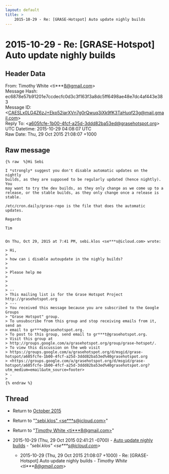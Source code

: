 ```yaml
---
layout: default
title: >
    2015-10-29 - Re: [GRASE-Hotspot] Auto update nighly builds
---
```


# 2015-10-29 - Re: [GRASE-Hotspot] Auto update nighly builds

## Header Data

From: Timothy White \<ti***8@gmail.com\><br>
Message Hash: ec6878e57b91201e7ccdecfc0d3c3f163f3a8dc5ff6498ae48e7dc4af443e383<br>
Message ID: \<CAESLx0LG4Z6zJ+Ekp52iarXVn7g0rQwuq3iXk9fK3TaHuqf23g@mail.gmail.com\><br>
Reply To: \<a605fcfe-1b00-4fcf-a25d-3ddd82ba53ed@grasehotspot.org\><br>
UTC Datetime: 2015-10-29 04:08:07 UTC<br>
Raw Date: Thu, 29 Oct 2015 21:08:07 +1000<br>

## Raw message

```
{% raw  %}Hi Sebi

I *strongly* suggest you don't disable automatic updates on the nightly
builds, as they are supposed to be regularly updated (hence nightly). You
may want to try the dev builds, as they only change as we come up to a
release, or the stable builds, as they only change once a release is stable.

/etc/cron.daily/grase-repo is the file that does the automatic updates.

Regards

Tim


On Thu, Oct 29, 2015 at 7:41 PM, sebi.klos <se***s@icloud.com> wrote:

> Hi,
>
> how can i disable autoupdate in the nighly builds?
>
>
> Please help me
>
>
>
> --
> This mailing list is for the Grase Hotspot Project http://grasehotspot.org
> ---
> You received this message because you are subscribed to the Google Groups
> "Grase Hotspot" group.
> To unsubscribe from this group and stop receiving emails from it, send an
> email to gr***e@grasehotspot.org.
> To post to this group, send email to gr***t@grasehotspot.org.
> Visit this group at
> http://groups.google.com/a/grasehotspot.org/group/grase-hotspot/.
> To view this discussion on the web visit
> https://groups.google.com/a/grasehotspot.org/d/msgid/grase-hotspot/a605fcfe-1b00-4fcf-a25d-3ddd82ba53ed%40grasehotspot.org
> <https://groups.google.com/a/grasehotspot.org/d/msgid/grase-hotspot/a605fcfe-1b00-4fcf-a25d-3ddd82ba53ed%40grasehotspot.org?utm_medium=email&utm_source=footer>
> .
>
{% endraw %}
```

## Thread

+ Return to [October 2015](/archive/2015/10)

+ Return to "["sebi.klos" <se***s<span>@</span>icloud.com>](/authors/se___s_at_icloud_com)"
+ Return to "[Timothy White <ti***8<span>@</span>gmail.com>](/authors/ti___8_at_gmail_com)"

+ 2015-10-29 (Thu, 29 Oct 2015 02:41:21 -0700) - [Auto update  nighly builds](/archive/2015/10/489eb95b5b08bc893b1b7003e7a39e14968b071110e03235f82b19823bc91627) - _"sebi.klos" \<se***s@icloud.com\>_
  + 2015-10-29 (Thu, 29 Oct 2015 21:08:07 +1000) - Re: [GRASE-Hotspot] Auto update nighly builds - _Timothy White \<ti***8@gmail.com\>_


